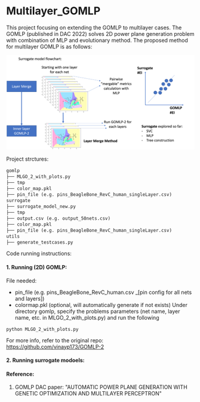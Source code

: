 # Multilayer_GOMLP

This project focusing on extending the GOMLP to multilayer cases. The GOMLP (published in DAC 2022) solves 2D power plane generation problem with combination of MLP and evolutionary method. The proposed method for multilayer GOMLP is as follows:

<p align="center">
<img src="Fig/MultiGOMLP.png" alt="drawing" width="800">
</p>


Project strctures: 
```
gomlp
├── MLGO_2_with_plots.py
├── tmp
├── color_map.pkl
├── pin_file (e.g. pins_BeagleBone_RevC_human_singleLayer.csv) 
surrogate
├── surrogate_model_new.py
├── tmp
├── output.csv (e.g. output_50nets.csv)
├── color_map.pkl
├── pin_file (e.g. pins_BeagleBone_RevC_human_singleLayer.csv) 
utils
├── generate_testcases.py
```

Code running instructions: 
#### 1. Running (2D) GOMLP: 
File needed:
  - pin_file (e.g. pins_BeagleBone_RevC_human.csv _[pin config for all nets and layers])
  - colormap.pkl (optional, will automatically generate if not exists)
Under directory gomlp, specify the problems parameters (net name, layer name, etc. in MLGO_2_with_plots.py) and run the following 
```
python MLGO_2_with_plots.py 
```

For more info, refer to the original repo: https://github.com/vinayp173/GOMLP-2

#### 2. Running surrogate modoels: 



#### Reference: 
1. GOMLP DAC paper: "AUTOMATIC POWER PLANE GENERATION WITH GENETIC OPTIMIZATION AND MULTILAYER PERCEPTRON"
